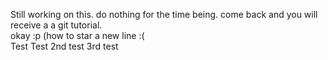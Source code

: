 Still working on this. do nothing for the time being. come back and you will receive a a git tutorial.  
okay :p (how to star a new line :(  
Test Test
2nd test
3rd test
